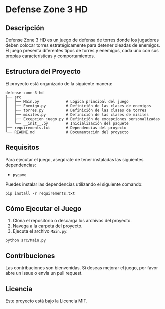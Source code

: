 # Defense Zone 3 HD

## Descripción
Defense Zone 3 HD es un juego de defensa de torres donde los jugadores deben colocar torres estratégicamente para detener oleadas de enemigos. El juego presenta diferentes tipos de torres y enemigos, cada uno con sus propias características y comportamientos.

## Estructura del Proyecto
El proyecto está organizado de la siguiente manera:

```
defense-zone-3-hd
├── src
│   ├── Main.py            # Lógica principal del juego
│   ├── Enemigo.py         # Definición de las clases de enemigos
│   ├── torres.py          # Definición de las clases de torres
│   ├── misiles.py         # Definición de las clases de misiles
│   ├── Excepcion_juego.py # Definición de excepciones personalizadas
│   └── __init__.py        # Inicialización del paquete
├── requirements.txt       # Dependencias del proyecto
└── README.md              # Documentación del proyecto
```

## Requisitos
Para ejecutar el juego, asegúrate de tener instaladas las siguientes dependencias:

- `pygame`

Puedes instalar las dependencias utilizando el siguiente comando:

```
pip install -r requirements.txt
```

## Cómo Ejecutar el Juego
1. Clona el repositorio o descarga los archivos del proyecto.
2. Navega a la carpeta del proyecto.
3. Ejecuta el archivo `Main.py`:

```
python src/Main.py
```

## Contribuciones
Las contribuciones son bienvenidas. Si deseas mejorar el juego, por favor abre un issue o envía un pull request.

## Licencia
Este proyecto está bajo la Licencia MIT.